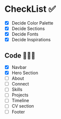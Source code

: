 # CheckList ✅

- [x] Decide Color Palette
- [x] Decide Sections
- [x] Decide Fonts
- [x] Decide Inspirations

## Code 👩🏻‍💻

- [x] Navbar
- [x] Hero Section
- [ ] About
- [ ] Connect
- [ ] Skills
- [ ] Projects
- [ ] Timeline
- [ ] CV section
- [ ] Footer
